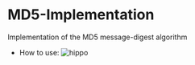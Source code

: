 # MD5-Implementation
Implementation of the MD5 message-digest algorithm
- How to use:
![hippo](https://i.imgur.com/OmyUb5s.gif)
